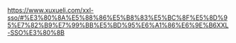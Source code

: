 <https://www.xuxueli.com/xxl-sso/#%E3%80%8A%E5%88%86%E5%B8%83%E5%BC%8F%E5%8D%95%E7%82%B9%E7%99%BB%E5%BD%95%E6%A1%86%E6%9E%B6XXL-SSO%E3%80%8B>
